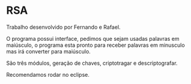 # RSA

Trabalho desenvolvido por Fernando e Rafael.

O programa possui interface, pedimos que sejam usadas palavras em maiúsculo, o programa esta pronto para receber palavras em 
minusculo mas irá converter para maiúsculo.

São três módulos, geração de chaves, criptotragar e descriptografar.

Recomendamos rodar no eclipse.
